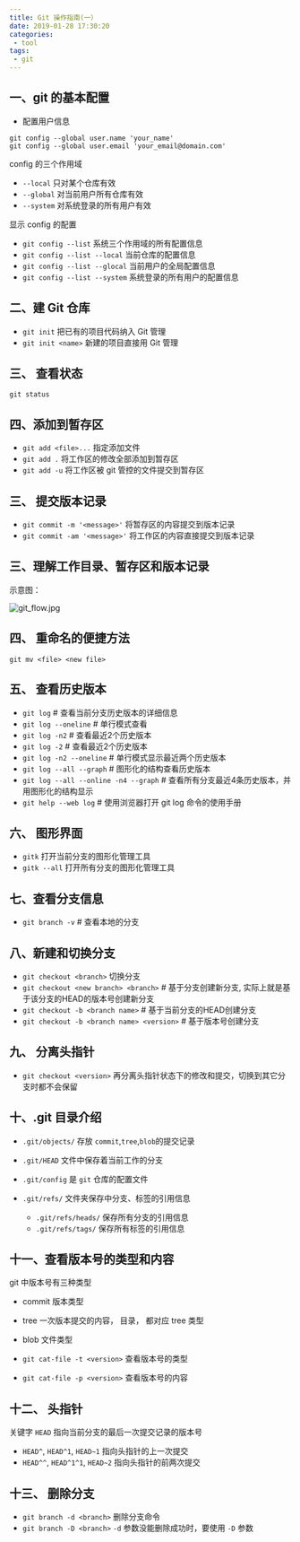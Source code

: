 ```yaml
---
title: Git 操作指南(一）
date: 2019-01-28 17:30:20
categories:
 - tool
tags:
 - git
---
```


## 一、git 的基本配置

- 配置用户信息

```shell
git config --global user.name 'your_name'
git config --global user.email 'your_email@domain.com'
```

config 的三个作用域

- `--local` 只对某个仓库有效
- `--global` 对当前用户所有仓库有效
- `--system` 对系统登录的所有用户有效

显示 config 的配置

- `git config --list` 系统三个作用域的所有配置信息
- `git config --list --local` 当前仓库的配置信息
- `git config --list --glocal` 当前用户的全局配置信息
- `git config --list --system` 系统登录的所有用户的配置信息

## 二、建 Git 仓库

- `git init` 把已有的项目代码纳入 Git 管理
- `git init <name>` 新建的项目直接用 Git 管理

## 三、 查看状态

`git status`

## 四、添加到暂存区

- `git add <file>...` 指定添加文件
- `git add .` 将工作区的修改全部添加到暂存区
- `git add -u` 将工作区被 git 管控的文件提交到暂存区

## 三、 提交版本记录

- `git commit -m '<message>'` 将暂存区的内容提交到版本记录
- `git commit -am '<message>'` 将工作区的内容直接提交到版本记录

## 三、理解工作目录、暂存区和版本记录

示意图：

![git_flow.jpg](https://upload-images.jianshu.io/upload_images/12493822-9cdc882237743986.jpg?imageMogr2/auto-orient/strip%7CimageView2/2/w/1240)


## 四、 重命名的便捷方法

`git mv <file> <new file>`

## 五、 查看历史版本

- `git log` # 查看当前分支历史版本的详细信息
- `git log --oneline` # 单行模式查看
- `git log -n2` # 查看最近2个历史版本
- `git log -2` # 查看最近2个历史版本
- `git log -n2 --oneline` # 单行模式显示最近两个历史版本
- `git log --all --graph` # 图形化的结构查看历史版本
- `git log --all --online -n4 --graph` # 查看所有分支最近4条历史版本，并用图形化的结构显示
- `git help --web log` # 使用浏览器打开 git log 命令的使用手册

## 六、 图形界面

- `gitk` 打开当前分支的图形化管理工具
- `gitk --all` 打开所有分支的图形化管理工具

## 七、查看分支信息

- `git branch -v` # 查看本地的分支

## 八、新建和切换分支

- `git checkout <branch>` 切换分支
- `git checkout <new branch> <branch>` # 基于分支创建新分支, 实际上就是基于该分支的HEAD的版本号创建新分支
- `git checkout -b <branch name>` # 基于当前分支的HEAD创建分支
- `git checkout -b <branch name> <version>` # 基于版本号创建分支

## 九、 分离头指针

- `git checkout <version>` 再分离头指针状态下的修改和提交，切换到其它分支时都不会保留

## 十、.git 目录介绍

- `.git/objects/` 存放 `commit`,`tree`,`blob`的提交记录
- `.git/HEAD` 文件中保存着当前工作的分支
- `.git/config` 是 `git` 仓库的配置文件

- `.git/refs/` 文件夹保存中分支、标签的引用信息
  - `.git/refs/heads/` 保存所有分支的引用信息
  - `.git/refs/tags/` 保存所有标签的引用信息

## 十一、查看版本号的类型和内容

git 中版本号有三种类型

- commit 版本类型
- tree 一次版本提交的内容， 目录， 都对应 tree 类型
- blob 文件类型

- `git cat-file -t <version>` 查看版本号的类型
- `git cat-file -p <version>` 查看版本号的内容

## 十二、 头指针

关键字 `HEAD` 指向当前分支的最后一次提交记录的版本号

- `HEAD^`, `HEAD^1`, `HEAD~1` 指向头指针的上一次提交
- `HEAD^^`, `HEAD^1^1`, `HEAD~2` 指向头指针的前两次提交

## 十三、 删除分支

- `git branch -d <branch>` 删除分支命令
- `git branch -D <branch>` `-d` 参数没能删除成功时，要使用 `-D` 参数
